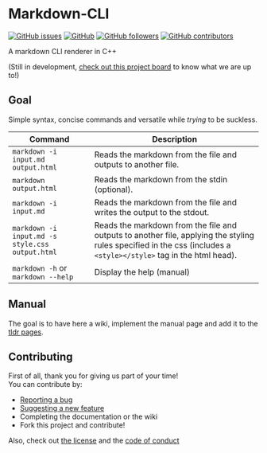 # Markdown-CLI
[![GitHub issues](https://img.shields.io/github/issues/margual56/Markdown-CLI?style=for-the-badge)](https://github.com/margual56/Markdown-CLI/issues)
[![GitHub](https://img.shields.io/github/license/margual56/Markdown-CLI?style=for-the-badge)](https://github.com/margual56/Markdown-CLI/blob/main/docs/LICENSE)
[![GitHub followers](https://img.shields.io/github/followers/margual56?style=for-the-badge)](https://github.com/margual56/Markdown-CLI/stargazers)
[![GitHub contributors](https://img.shields.io/github/contributors/margual56/Markdown-CLI?style=for-the-badge)](https://github.com/margual56/Markdown-CLI/graphs/contributors)

A markdown CLI renderer in C++ <br/>

(Still in development, [check out this project board](https://github.com/margual56/Markdown-CLI/projects/1) to know what we are up to!)

## Goal
Simple syntax, concise commands and versatile while _trying_ to be suckless.

Command | Description
--- | ---
`markdown -i input.md output.html` | Reads the markdown from the file and outputs to another file.
`markdown output.html`             | Reads the markdown from the stdin (optional).
`markdown -i input.md`             | Reads the markdown from the file and writes the output to the stdout.
`markdown -i input.md -s style.css output.html` |  Reads the markdown from the file and outputs to another file, applying the styling rules specified in the css (includes a `<style></style>` tag in the html head).
`markdown -h` or `markdown --help` | Display the help (manual)

## Manual
The goal is to have here a wiki, implement the manual page and add it to the [tldr pages](https://github.com/tldr-pages/tldr).

## Contributing
First of all, thank you for giving us part of your time!<br/>
You can contribute by:
* [Reporting a bug](https://github.com/margual56/Markdown-CLI/issues/new?assignees=margual56&labels=bug&template=bug_report.md&title=%5BBUG%5D+-+short+description+of+problem)
* [Suggesting a new feature](https://github.com/margual56/Markdown-CLI/issues/new?assignees=margual56&labels=enhancement&template=feature_request.md&title=%5BFEATURE%5D+-+short+description+of+the+feature+or+request)
* Completing the documentation or the wiki
* Fork this project and contribute!

Also, check out [the license](https://github.com/margual56/Markdown-CLI/blob/main/docs/LICENSE) and the [code of conduct](https://github.com/margual56/Markdown-CLI/blob/main/docs/CODE_OF_CONDUCT.md)

